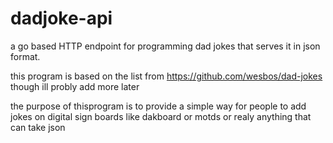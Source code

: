 # dadjoke-api
a go based HTTP endpoint for programming dad jokes that serves it in json format.

this program is based on the list from https://github.com/wesbos/dad-jokes though ill probly add more later 

the purpose of thisprogram is to provide a simple way for people to add jokes on digital sign boards like dakboard or motds or realy anything that can take json


